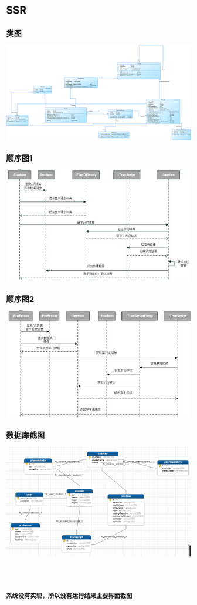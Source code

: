 # SSR</br>
## 类图</br>
![类图](https://github.com/09143520/SSR/blob/master/images/class.jpg)</br>
## 顺序图1</br>
![顺序图1](https://github.com/09143520/SSR/blob/master/images/arrow1.jpg)</br>
## 顺序图2</br>
![顺序图2](https://github.com/09143520/SSR/blob/master/images/arrow2.jpg)</br>
## 数据库截图</br>
![数据库](https://github.com/09143520/SSR/blob/master/images/db.jpg)</br>
</br>
</br>
</br>
</br>
### 系统没有实现，所以没有运行结果主要界面截图
